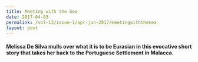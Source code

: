 ```yaml
---
title: Meeting with the Sea
date: 2017-04-03
permalink: /vol-13/issue-1/apr-jun-2017/meetingwiththesea
layout: post
---
```

#### **Melissa De Silva** mulls over what it is to be Eurasian in this evocative short story that takes her back to the Portuguese Settlement in Malacca.